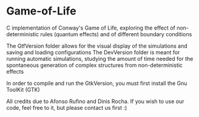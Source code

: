 # Game-of-Life
C implementation of Conway's Game of Life, exploring the effect of non-deterministic rules (quantum effects) and of different boundary conditions

The GtfVersion folder allows for the visual display of the simulations and saving and loading configurations
The DevVersion folder is meant for running automatic simulations, studying the amount of time needed for the spontaneous generation of complex structures from non-deterministic effects

In order to compile and run the GtkVersion, you must first install the Gnu ToolKit (GTK)

All credits due to Afonso Rufino and Dinis Rocha. If you wish to use our code, feel free to it, but please contact us first :)
